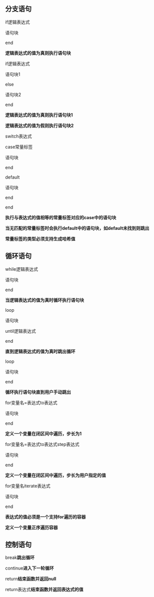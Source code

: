 ## 分支语句

if逻辑表达式

 语句块

end

**逻辑表达式的值为真则执行语句块**

if逻辑表达式

 语句块1

else

语句块2

end

**逻辑表达式的值为真则执行语句块1**

**逻辑表达式的值为假则执行语句块2**

switch表达式

case常量标签

 语句块

end

 default

语句块

end

end

**执行与表达式的值相等的常量标签对应的case中的语句块**

**当无匹配的常量标签时会执行default中的语句块，如default未找到则跳出**

**常量标签的类型必须支持生成哈希值**

## 循环语句

while逻辑表达式

 语句块

end

**当逻辑表达式的值为真时循环执行语句块**

loop

语句块

until逻辑表达式

end

**直到逻辑表达式的值为真时跳出循环**

loop

语句块

end

**循环执行语句块直到用户手动跳出**

for变量名=表达式to表达式

 语句块

end

**定义一个变量在闭区间中遍历，步长为1**

for变量名=表达式to表达式step表达式

 语句块

end

**定义一个变量在闭区间中遍历，步长为用户指定的值**

for变量名iterate表达式

 语句块

end

**表达式的值必须是一个支持for遍历的容器**

**定义一个变量正序遍历容器**

## 控制语句

break**跳出循环**

continue**进入下一轮循环**

return**结束函数并返回null**

return表达式**结束函数并返回表达式的值**
